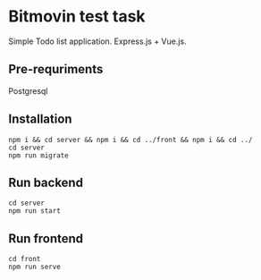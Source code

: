 # Bitmovin test task

Simple Todo list application. Express.js + Vue.js.

## Pre-requriments
Postgresql

## Installation
```
npm i && cd server && npm i && cd ../front && npm i && cd ../
cd server 
npm run migrate

```

## Run backend 
```
cd server
npm run start
```

## Run frontend 
```
cd front
npm run serve
```
